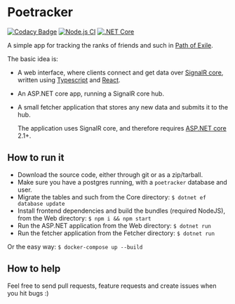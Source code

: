 # Poetracker

[![Codacy Badge](https://api.codacy.com/project/badge/Grade/3d78afbdef7f44669e34d79a2483a9eb)](https://www.codacy.com/app/dhedegaard/poetracker?utm_source=github.com&utm_medium=referral&utm_content=dhedegaard/poetracker&utm_campaign=Badge_Grade)
[![Node.js CI](https://github.com/dhedegaard/poetracker/workflows/Node.js%20CI/badge.svg)](https://github.com/dhedegaard/poetracker/actions?query=workflow%3A%22Node.js+CI%22)
[![.NET Core](https://github.com/dhedegaard/poetracker/workflows/.NET%20Core/badge.svg)](https://github.com/dhedegaard/poetracker/actions?query=workflow%3A%22.NET+Core%22)

A simple app for tracking the ranks of friends and such in [Path of Exile](https://www.pathofexile.com).

The basic idea is:

- A web interface, where clients connect and get data over [SignalR core](https://github.com/aspnet/SignalR), written using [Typescript](http://www.typescriptlang.org/) and [React](https://reactjs.org/).
- An ASP.NET core app, running a SignalR core hub.
- A small fetcher application that stores any new data and submits it to the hub.

  The application uses SignalR core, and therefore requires [ASP.NET core](https://github.com/aspnet/Home) 2.1+.

## How to run it

- Download the source code, either through git or as a zip/tarball.
- Make sure you have a postgres running, with a `poetracker` database and user.
- Migrate the tables and such from the Core directory: `$ dotnet ef database update`
- Install frontend dependencies and build the bundles (required NodeJS), from the Web directory: `$ npm i && npm start`
- Run the ASP.NET application from the Web directory: `$ dotnet run`
- Run the fetcher application from the Fetcher directory: `$ dotnet run`

Or the easy way: `$ docker-compose up --build`

## How to help

Feel free to send pull requests, feature requests and create issues when you hit bugs :)
